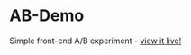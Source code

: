 # AB-Demo
Simple front-end A/B experiment - [view it live!](https://chrisseiler96.github.io/AB-Demo/)

